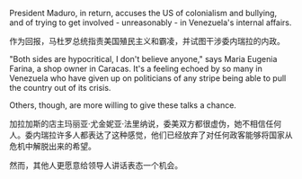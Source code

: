 President Maduro, in return, accuses the US of colonialism and bullying, and of trying to get involved - unreasonably - in Venezuela's internal affairs.

作为回报，马杜罗总统指责美国殖民主义和霸凌，并试图干涉委内瑞拉的内政。



"Both sides are hypocritical, I don't believe anyone," says Maria Eugenia Farina, a shop owner in Caracas. It's a feeling echoed by so many in Venezuela who have given up on politicians of any stripe being able to pull the country out of its crisis.

Others, though, are more willing to give these talks a chance.

加拉加斯的店主玛丽亚·尤金妮亚·法里纳说，委美双方都很虚伪，她不相信任何人。委内瑞拉许多人都表达了这种感觉，他们已经放弃了对任何政客能够将国家从危机中解脱出来的希望。

然而，其他人更愿意给领导人讲话表态一个机会。

 
